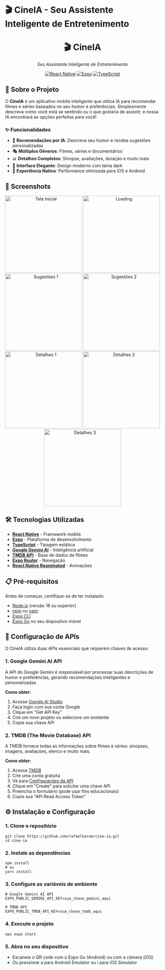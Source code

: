 # 🎬 CineIA - Seu Assistente Inteligente de Entretenimento

<div align="center">
  <h1>🎬 CineIA</h1>
  <p><em>Seu Assistente Inteligente de Entretenimento</em></p>
  
  [![React Native](https://img.shields.io/badge/React%20Native-0.81.4-blue.svg)](https://reactnative.dev/)
  [![Expo](https://img.shields.io/badge/Expo-~54.0.10-000020.svg)](https://expo.dev/)
  [![TypeScript](https://img.shields.io/badge/TypeScript-~5.9.2-blue.svg)](https://www.typescriptlang.org/)
</div>

## 📱 Sobre o Projeto

O **CineIA** é um aplicativo mobile inteligente que utiliza IA para recomendar filmes e séries baseados no seu humor e preferências. Simplesmente descreva como você está se sentindo ou o que gostaria de assistir, e nossa IA encontrará as opções perfeitas para você!

### ✨ Funcionalidades

- 🤖 **Recomendações por IA**: Descreva seu humor e receba sugestões personalizadas
- 🎭 **Múltiplos Gêneros**: Filmes, séries e documentários
- 📊 **Detalhes Completos**: Sinopse, avaliações, duração e muito mais
- 🎨 **Interface Elegante**: Design moderno com tema dark
- 📱 **Experiência Nativa**: Performance otimizada para iOS e Android

## 🚀 Screenshots

<div align="center">
  <img src="./docs/screenshots/home.jpeg" alt="Tela Inicial" width="250"/>
  <img src="./docs/screenshots/loading.jpeg" alt="Loading" width="250"/>
  <img src="./docs/screenshots/suggestions_1.jpeg" alt="Sugestões 1" width="250"/>
  <img src="./docs/screenshots/suggestions_2.jpeg" alt="Sugestões 2" width="250"/>
  <img src="./docs/screenshots/details_1.jpeg" alt="Detalhes 1" width="250"/>
  <img src="./docs/screenshots/details_2.jpeg" alt="Detalhes 2" width="250"/>
  <img src="./docs/screenshots/details_3.jpeg" alt="Detalhes 3" width="250"/>
</div>

## 🛠️ Tecnologias Utilizadas

- **[React Native](https://reactnative.dev/)** - Framework mobile
- **[Expo](https://expo.dev/)** - Plataforma de desenvolvimento
- **[TypeScript](https://www.typescriptlang.org/)** - Tipagem estática
- **[Google Gemini AI](https://ai.google.dev/)** - Inteligência artificial
- **[TMDB API](https://www.themoviedb.org/documentation/api)** - Base de dados de filmes
- **[Expo Router](https://docs.expo.dev/router/introduction/)** - Navegação
- **[React Native Reanimated](https://docs.swmansion.com/react-native-reanimated/)** - Animações

## 📋 Pré-requisitos

Antes de começar, certifique-se de ter instalado:

- [Node.js](https://nodejs.org/) (versão 18 ou superior)
- [npm](https://www.npmjs.com/) ou [yarn](https://yarnpkg.com/)
- [Expo CLI](https://docs.expo.dev/get-started/installation/)
- [Expo Go](https://expo.dev/client) no seu dispositivo móvel

## 🔑 Configuração de APIs

O CineIA utiliza duas APIs essenciais que requerem chaves de acesso:

### 1. Google Gemini AI API

A API do Google Gemini é responsável por processar suas descrições de humor e preferências, gerando recomendações inteligentes e personalizadas.

**Como obter:**

1. Acesse [Google AI Studio](https://aistudio.google.com/)
2. Faça login com sua conta Google
3. Clique em "Get API Key"
4. Crie um novo projeto ou selecione um existente
5. Copie sua chave API

### 2. TMDB (The Movie Database) API

A TMDB fornece todas as informações sobre filmes e séries: sinopses, imagens, avaliações, elenco e muito mais.

**Como obter:**

1. Acesse [TMDB](https://www.themoviedb.org/)
2. Crie uma conta gratuita
3. Vá para [Configurações da API](https://www.themoviedb.org/settings/api)
4. Clique em "Create" para solicitar uma chave API
5. Preencha o formulário (pode usar fins educacionais)
6. Copie sua "API Read Access Token"

## ⚙️ Instalação e Configuração

### 1. Clone o repositório

```
git clone https://github.com/rafaelkaram/cine-ia.git
cd cine-ia
```

### 2. Instale as dependências

```
npm install
# ou
yarn install
```

### 3. Configure as variáveis de ambiente

```
# Google Gemini AI API
EXPO_PUBLIC_GEMINI_API_KEY=sua_chave_gemini_aqui

# TMDB API
EXPO_PUBLIC_TMDB_API_KEY=sua_chave_tmdb_aqui
```

### 4. Execute o projeto

```
npx expo start
```

### 5. Abra no seu dispositivo

- Escaneie o QR code com o Expo Go (Android) ou com a câmera (iOS)
- Ou pressione a para Android Emulator ou i para iOS Simulator
